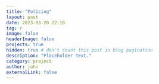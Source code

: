```yaml
---
title: "Policing"
layout: post
date: 2023-03-20 22:10
tag: r
image: false
headerImage: false
projects: true
hidden: true # don't count this post in blog pagination
description: "Placeholder Text."
category: project
author: john
externalLink: false
---
```

